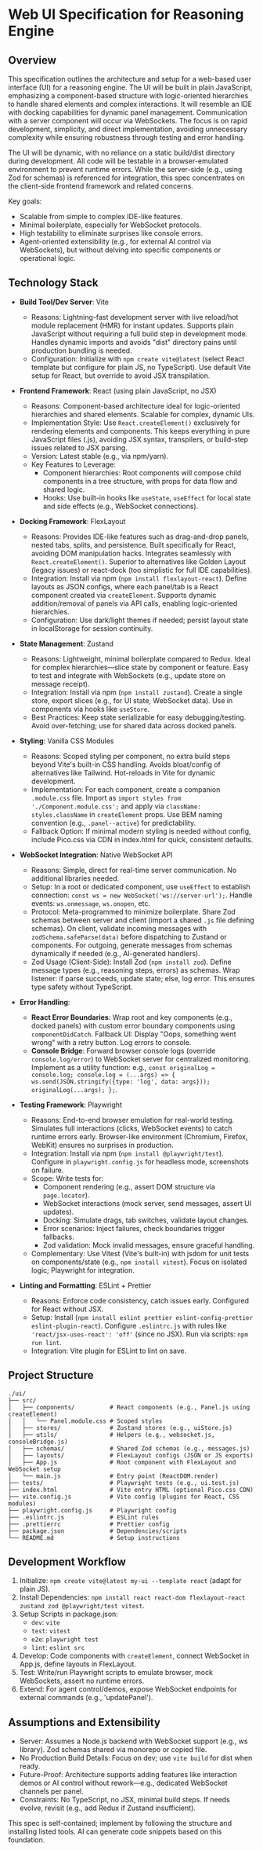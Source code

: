 # Web UI Specification for Reasoning Engine

## Overview

This specification outlines the architecture and setup for a web-based user interface (UI) for a reasoning engine. The
UI will be built in plain JavaScript, emphasizing a component-based structure with logic-oriented hierarchies to handle
shared elements and complex interactions. It will resemble an IDE with docking capabilities for dynamic panel
management. Communication with a server component will occur via WebSockets. The focus is on rapid development,
simplicity, and direct implementation, avoiding unnecessary complexity while ensuring robustness through testing and
error handling.

The UI will be dynamic, with no reliance on a static build/dist directory during development. All code will be testable
in a browser-emulated environment to prevent runtime errors. While the server-side (e.g., using Zod for schemas) is
referenced for integration, this spec concentrates on the client-side frontend framework and related concerns.

Key goals:

- Scalable from simple to complex IDE-like features.
- Minimal boilerplate, especially for WebSocket protocols.
- High testability to eliminate surprises like console errors.
- Agent-oriented extensibility (e.g., for external AI control via WebSockets), but without delving into specific
  components or operational logic.

## Technology Stack

- **Build Tool/Dev Server**: Vite
    - Reasons: Lightning-fast development server with live reload/hot module replacement (HMR) for instant updates.
      Supports plain JavaScript without requiring a full build step in development mode. Handles dynamic imports and
      avoids "dist" directory pains until production bundling is needed.
    - Configuration: Initialize with `npm create vite@latest` (select React template but configure for plain JS, no
      TypeScript). Use default Vite setup for React, but override to avoid JSX transpilation.

- **Frontend Framework**: React (using plain JavaScript, no JSX)
    - Reasons: Component-based architecture ideal for logic-oriented hierarchies and shared elements. Scalable for
      complex, dynamic UIs.
    - Implementation Style: Use `React.createElement()` exclusively for rendering elements and components. This keeps
      everything in pure JavaScript files (.js), avoiding JSX syntax, transpilers, or build-step issues related to JSX
      parsing.
    - Version: Latest stable (e.g., via npm/yarn).
    - Key Features to Leverage:
        - Component hierarchies: Root components will compose child components in a tree structure, with props for data
          flow and shared logic.
        - Hooks: Use built-in hooks like `useState`, `useEffect` for local state and side effects (e.g., WebSocket
          connections).

- **Docking Framework**: FlexLayout
    - Reasons: Provides IDE-like features such as drag-and-drop panels, nested tabs, splits, and persistence. Built
      specifically for React, avoiding DOM manipulation hacks. Integrates seamlessly with `React.createElement()`.
      Superior to alternatives like Golden Layout (legacy issues) or react-dock (too simplistic for full IDE
      capabilities).
    - Integration: Install via npm (`npm install flexlayout-react`). Define layouts as JSON configs, where each
      panel/tab is a React component created via `createElement`. Supports dynamic addition/removal of panels via API
      calls, enabling logic-oriented hierarchies.
    - Configuration: Use dark/light themes if needed; persist layout state in localStorage for session continuity.

- **State Management**: Zustand
    - Reasons: Lightweight, minimal boilerplate compared to Redux. Ideal for complex hierarchies—slice state by
      component or feature. Easy to test and integrate with WebSockets (e.g., update store on message receipt).
    - Integration: Install via npm (`npm install zustand`). Create a single store, export slices (e.g., for UI state,
      WebSocket data). Use in components via hooks like `useStore`.
    - Best Practices: Keep state serializable for easy debugging/testing. Avoid over-fetching; use for shared data
      across docked panels.

- **Styling**: Vanilla CSS Modules
    - Reasons: Scoped styling per component, no extra build steps beyond Vite's built-in CSS handling. Avoids
      bloat/config of alternatives like Tailwind. Hot-reloads in Vite for dynamic development.
    - Implementation: For each component, create a companion `.module.css` file. Import as
      `import styles from './Component.module.css';` and apply via `className: styles.className` in `createElement`
      props. Use BEM naming convention (e.g., `.panel--active`) for predictability.
    - Fallback Option: If minimal modern styling is needed without config, include Pico.css via CDN in index.html for
      quick, consistent defaults.

- **WebSocket Integration**: Native WebSocket API
    - Reasons: Simple, direct for real-time server communication. No additional libraries needed.
    - Setup: In a root or dedicated component, use `useEffect` to establish connection:
      `const ws = new WebSocket('ws://server-url');`. Handle events: `ws.onmessage`, `ws.onopen`, etc.
    - Protocol: Meta-programmed to minimize boilerplate. Share Zod schemas between server and client (import a shared
      `.js` file defining schemas). On client, validate incoming messages with `zodSchema.safeParse(data)` before
      dispatching to Zustand or components. For outgoing, generate messages from schemas dynamically if needed (e.g.,
      AI-generated handlers).
    - Zod Usage (Client-Side): Install Zod (`npm install zod`). Define message types (e.g., reasoning steps, errors) as
      schemas. Wrap listener: if parse succeeds, update state; else, log error. This ensures type safety without
      TypeScript.

- **Error Handling**:
    - **React Error Boundaries**: Wrap root and key components (e.g., docked panels) with custom error boundary
      components using `componentDidCatch`. Fallback UI: Display "Oops, something went wrong" with a retry button. Log
      errors to console.
    - **Console Bridge**: Forward browser console logs (override `console.log/error`) to WebSocket server for
      centralized monitoring. Implement as a utility function: e.g.,
      `const originalLog = console.log; console.log = (...args) => { ws.send(JSON.stringify({type: 'log', data: args})); originalLog(...args); };`.

- **Testing Framework**: Playwright
    - Reasons: End-to-end browser emulation for real-world testing. Simulates full interactions (clicks, WebSocket
      events) to catch runtime errors early. Browser-like environment (Chromium, Firefox, WebKit) ensures no surprises
      in production.
    - Integration: Install via npm (`npm install @playwright/test`). Configure in `playwright.config.js` for headless
      mode, screenshots on failure.
    - Scope: Write tests for:
        - Component rendering (e.g., assert DOM structure via `page.locator`).
        - WebSocket interactions (mock server, send messages, assert UI updates).
        - Docking: Simulate drags, tab switches, validate layout changes.
        - Error scenarios: Inject failures, check boundaries trigger fallbacks.
        - Zod validation: Mock invalid messages, ensure graceful handling.
    - Complementary: Use Vitest (Vite's built-in) with jsdom for unit tests on components/state (e.g.,
      `npm install vitest`). Focus on isolated logic; Playwright for integration.

- **Linting and Formatting**: ESLint + Prettier
    - Reasons: Enforce code consistency, catch issues early. Configured for React without JSX.
    - Setup: Install (`npm install eslint prettier eslint-config-prettier eslint-plugin-react`). Configure
      `.eslintrc.js` with rules like `'react/jsx-uses-react': 'off'` (since no JSX). Run via scripts: `npm run lint`.
    - Integration: Vite plugin for ESLint to lint on save.

## Project Structure

```
./ui/
├── src/
│   ├── components/          # React components (e.g., Panel.js using createElement)
│   │   └── Panel.module.css # Scoped styles
│   ├── stores/              # Zustand stores (e.g., uiStore.js)
│   ├── utils/               # Helpers (e.g., websocket.js, consoleBridge.js)
│   ├── schemas/             # Shared Zod schemas (e.g., messages.js)
│   ├── layouts/             # FlexLayout configs (JSON or JS exports)
│   ├── App.js               # Root component with FlexLayout and WebSocket setup
│   └── main.js              # Entry point (ReactDOM.render)
├── tests/                   # Playwright tests (e.g., ui.test.js)
├── index.html               # Vite entry HTML (optional Pico.css CDN)
├── vite.config.js           # Vite config (plugins for React, CSS modules)
├── playwright.config.js     # Playwright config
├── .eslintrc.js             # ESLint rules
├── .prettierrc              # Prettier config
├── package.json             # Dependencies/scripts
└── README.md                # Setup instructions
```

## Development Workflow

1. Initialize: `npm create vite@latest my-ui --template react` (adapt for plain JS).
2. Install Dependencies: `npm install react react-dom flexlayout-react zustand zod @playwright/test vitest`.
3. Setup Scripts in package.json:
    - `dev`: `vite`
    - `test`: `vitest`
    - `e2e`: `playwright test`
    - `lint`: `eslint src`
4. Develop: Code components with `createElement`, connect WebSocket in App.js, define layouts in FlexLayout.
5. Test: Write/run Playwright scripts to emulate browser, mock WebSockets, assert no runtime errors.
6. Extend: For agent control/demos, expose WebSocket endpoints for external commands (e.g., 'updatePanel').

## Assumptions and Extensibility

- Server: Assumes a Node.js backend with WebSocket support (e.g., ws library). Zod schemas shared via monorepo or copied
  file.
- No Production Build Details: Focus on dev; use `vite build` for dist when ready.
- Future-Proof: Architecture supports adding features like interaction demos or AI control without rework—e.g.,
  dedicated WebSocket channels per panel.
- Constraints: No TypeScript, no JSX, minimal build steps. If needs evolve, revisit (e.g., add Redux if Zustand
  insufficient).

This spec is self-contained; implement by following the structure and installing listed tools. AI can generate code
snippets based on this foundation.